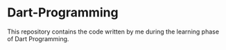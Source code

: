 # Dart-Programming
This repository contains the code written by me during the learning phase of Dart Programming.

